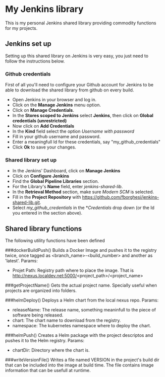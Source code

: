 # My Jenkins library

This is my personal Jenkins shared library providing commodity functions for my projects.


## Jenkins set up

Setting up this shared library on Jenkins is very easy, you just need to follow the instructions below.

### Github credentials
First of all you'll need to configure your Github account for Jenkins to be able to download the shared library from github on every build.

* Open Jenkins in your browser and log in.
* Click on the **Manage Jenkins** menu option.
* Click on **Manage Credentials**.
* In the **Stores scoped to Jenkins** select **Jenkins**, then click on **Global credentials (unrestricted)**
* Now click on **Add Credentials**
* In the **Kind** field select the option *Username with password*
* Fill in your github username and password.
* Enter a meaningfull Id for these credentials, say "my_github_credentials"
* Click **Ok** to save your changes.

### Shared library set up
* In the Jenkins' Dashboard, click on **Manage Jenkins**
* Click on **Configure Jenkins**
* Find the **Global Pipeline Libraries** section.
* For the Library's **Name** field, enter *jenkins-shared-lib*.
* In the **Retrieval Method** section, make sure *Modern SCM* is selected.
* Fill in the **Project Repository** with https://github.com/fborghesi/jenkins-shared-lib.git.
* Select *my_github_credentials* in the **Credentials* drop down (or the Id you entered in the section above).



## Shared library functions

The following utility functions have been defined

###dockerBuildPush()
Builds a Docker Image and pushes it to the registry twice, once tagged as <branch_name>-<build_number> and another as 'latest'.
Params:
 * Projet Path: Registry path where to place the image. That is http://nexus.localdev.net:5000/<project_path>/<project_name>

###getProjectName()
Gets the actual project name. Specially useful when projects are organized into folders.

###helmDeploy()
Deploys a Helm chart from the local nexus repo.
Params:
 * releaseName: The release name, something meaninfull to the piece of software being released.
 * chart: The chart name to download from the registry.
 * namespace: The kubernetes namespace where to deploy the chart.


###helmPush()
Creates a Helm package with the project descriptos and pushes it to the Helm registry.
Params: 
 * chartDir: Directory where the chart is.

###writeVersionFile()
Writes a file named VERSION in the project's build dir that can be included into the image at build time. The file contains image information that can be usefull at runtime.